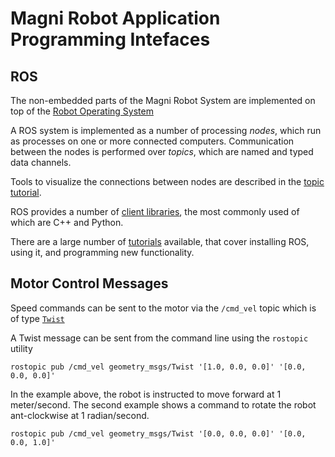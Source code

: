 
# Magni Robot Application Programming Intefaces

## ROS

The non-embedded parts of the Magni Robot System are implemented on
top of the [Robot Operating System](http://wiki.ros.org/)

A ROS system is implemented as a number of processing _nodes_, which
run as processes on one or more connected computers.  Communication
between the nodes is performed over _topics_, which are named and
typed data channels.

Tools to visualize the connections between nodes are described in the
[topic tutorial](http://wiki.ros.org/ROS/Tutorials/UnderstandingTopics).

ROS provides a number of [client libraries](http://wiki.ros.org/Client%20Libraries), the most commonly used of which are C++ and Python.

There are a large number of [tutorials](http://wiki.ros.org/ROS/Tutorials)
available, that cover installing ROS, using it, and programming new
functionality.

## Motor Control Messages

Speed commands can be sent to the motor via the `/cmd_vel` topic which is of
type [`Twist`](http://docs.ros.org/api/geometry_msgs/html/msg/Twist.html)

A Twist message can be sent from the command line using the `rostopic` utility

```
rostopic pub /cmd_vel geometry_msgs/Twist '[1.0, 0.0, 0.0]' '[0.0, 0.0, 0.0]'
```

In the example above, the robot is instructed to move forward at 1 meter/second.
The second example shows a command to rotate the robot ant-clockwise at
1 radian/second.

```
rostopic pub /cmd_vel geometry_msgs/Twist '[0.0, 0.0, 0.0]' '[0.0, 0.0, 1.0]'
```